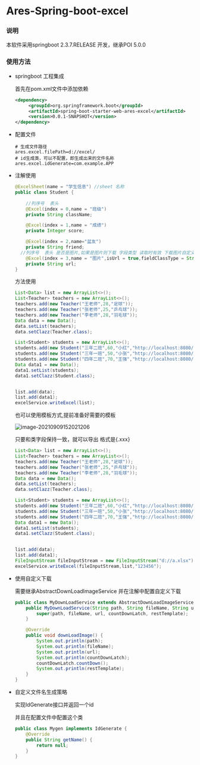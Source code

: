 # Ares-Spring-boot-excel

### 说明

本软件采用springboot 2.3.7.RELEASE 开发，继承POI 5.0.0

### 使用方法

* springboot 工程集成

  首先在pom.xml文件中添加依赖

  ```xml
  <dependency>
       <groupId>org.springframework.boot</groupId>
       <artifactId>spring-boot-starter-web-ares-excel</artifactId>
       <version>0.0.1-SNAPSHOT</version>
  </dependency>
  ```

* 配置文件

  ```properties
  # 生成文件路径
  ares.excel.filePath=d://excel/
  # id生成类，可以不配置，即生成出来的文件名称
  ares.excel.idGenerate=com.example.APP
  ```

* 注解使用

  ```java
  @ExcelSheet(name = "学生信息") //sheet 名称
  public class Student {
  	
      //列序号  表头
      @Excel(index = 0,name = "班级") 
      private String className;
  
      @Excel(index = 1,name = "成绩")
      private Integer score;
  
      @Excel(index = 2,name="盆友")
      private String friend;
  	//列序号  表头 是否是图片,如果是图片则下载 字段类型 读取时有效 下载图片自定义方法
      @Excel(index = 3,name = "图片",isUrl = true,fieldClassType = String.class,downLoadImageService = MyDownLoadService.class)
      private String url;
  }
  ```

  方法使用

  ```java
  List<Data> list = new ArrayList<>();
  List<Teacher> teachers = new ArrayList<>();
  teachers.add(new Teacher("王老师",28,"足球"));
  teachers.add(new Teacher("张老师",25,"乒乓球"));
  teachers.add(new Teacher("李老师",28,"羽毛球"));
  Data data = new Data();
  data.setList(teachers);
  data.setClazz(Teacher.class);
  
  List<Student> students = new ArrayList<>();
  students.add(new Student("三年二班",60,"小红","http://localhost:8080/aaa.jpg"));
  students.add(new Student("三年一班",50,"小张","http://localhost:8080/aaa.jpg"));
  students.add(new Student("四年二班",70,"王强","http://localhost:8080/aaa.jpg"));
  Data data1 = new Data();
  data1.setList(students);
  data1.setClazz(Student.class);
  
  
  list.add(data);
  list.add(data1);
  excelService.writeExcel(list);
  ```

  也可以使用模板方式,提前准备好需要的模板

  ![image-20210909152021206](C:\Users\fox\AppData\Roaming\Typora\typora-user-images\image-20210909152021206.png)

  只要和类字段保持一致，就可以导出 格式是{.xxx}

  ```java
  List<Data> list = new ArrayList<>();
  List<Teacher> teachers = new ArrayList<>();
  teachers.add(new Teacher("王老师",28,"足球"));
  teachers.add(new Teacher("张老师",25,"乒乓球"));
  teachers.add(new Teacher("李老师",28,"羽毛球"));
  Data data = new Data();
  data.setList(teachers);
  data.setClazz(Teacher.class);
  
  List<Student> students = new ArrayList<>();
  students.add(new Student("三年二班",60,"小红","http://localhost:8080/aaa.jpg"));
  students.add(new Student("三年一班",50,"小张","http://localhost:8080/aaa.jpg"));
  students.add(new Student("四年二班",70,"王强","http://localhost:8080/aaa.jpg"));
  Data data1 = new Data();
  data1.setList(students);
  data1.setClazz(Student.class);
  
  
  list.add(data);
  list.add(data1);
  FileInputStream fileInputStream = new FileInputStream("d://a.xlsx");
  excelService.writeExcel(fileInputStream,list,"123456");
  ```



* 使用自定义下载

  需要继承AbstractDownLoadImageService 并在注解中配置自定义下载

  ```java
  public class MyDownLoadService extends AbstractDownLoadImageService {
      public MyDownLoadService(String path, String fileName, String url, CountDownLatch countDownLatch, RestTemplate restTemplate) {
          super(path, fileName, url, countDownLatch, restTemplate);
      }
  
      @Override
      public void downLoadImage() {
          System.out.println(path);
          System.out.println(fileName);
          System.out.println(url);
          System.out.println(countDownLatch);
          countDownLatch.countDown();
          System.out.println(restTemplate);
      }
  }
  ```

* 自定义文件名生成策略

  实现IdGenerate接口并返回一个id

  并且在配置文件中配置这个类

  ```java
  public class Mygen implements IdGenerate {
      @Override
      public String getName() {
          return null;
      }
  }
  ```

  

